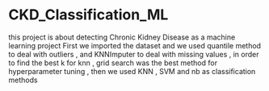 # CKD_Classification_ML
 this project is about detecting Chronic Kidney Disease as a machine learning project  First we imported the dataset and we used quantile method to deal with outliers , and KNNImputer to deal with missing values , in order to find the best k for knn , grid search was the best method for hyperparameter tuning , then we used KNN , SVM and nb as classification methods
